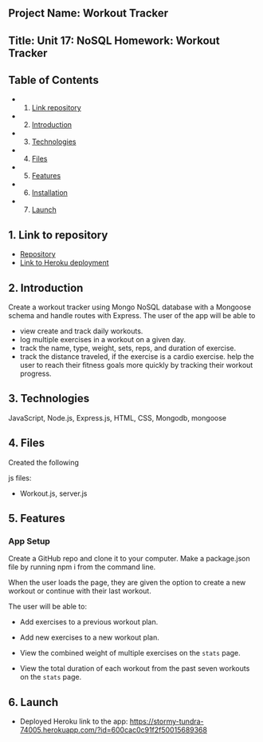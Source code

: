 #

## Project Name: Workout Tracker

## Title: Unit 17: NoSQL Homework: Workout Tracker

## Table of Contents

<!-- vscode-markdown-toc -->

- 1. [Link repository](#Linktorepository)
- 2. [Introduction](#Introduction)
- 3. [Technologies](#Technologies)
- 4. [Files](#Files)
- 5. [Features](#Features)
- 6. [Installation](Installation)
- 7. [Launch](#Launch)

<!-- vscode-markdown-toc-config
	numbering=true
	autoSave=true
	/vscode-markdown-toc-config -->
<!-- /vscode-markdown-toc -->

## 1. <a name='Linktorepository'></a>Link to repository

- [Repository](https://github.com/markshelgren/WorkoutTracker)
- [Link to Heroku deployment](https://stormy-tundra-74005.herokuapp.com/?id=600cac0c91f2f50015689368/)

## 2. <a name='Introduction'></a>Introduction

Create a workout tracker using Mongo NoSQL database with a Mongoose schema and handle routes with Express. The user of the app will be able to

- view create and track daily workouts.
- log multiple exercises in a workout on a given day.
- track the name, type, weight, sets, reps, and duration of exercise.
- track the distance traveled, if the exercise is a cardio exercise.
  help the user to reach their fitness goals more quickly by tracking their workout progress.

## 3. <a name='Technologies'></a>Technologies

JavaScript, Node.js, Express.js, HTML, CSS,
Mongodb, mongoose

## 4. <a name='Files'></a>Files

Created the following

js files:

- Workout.js, server.js

## 5. <a name='Features'></a>Features

### App Setup

Create a GitHub repo and clone it to your computer.
Make a package.json file by running npm i from the command line.

When the user loads the page, they are given the option to create a new workout or continue with their last workout.

The user will be able to:

- Add exercises to a previous workout plan.

- Add new exercises to a new workout plan.

- View the combined weight of multiple exercises on the `stats` page.

- View the total duration of each workout from the past seven workouts on the `stats` page.

## 6. <a name='Launch'></a>Launch

- Deployed Heroku link to the app: https://stormy-tundra-74005.herokuapp.com/?id=600cac0c91f2f50015689368
